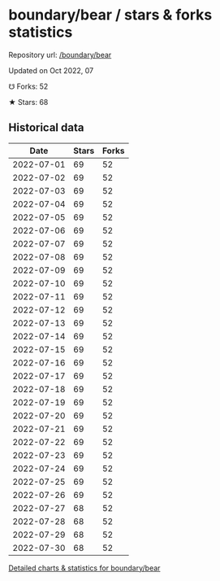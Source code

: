 # boundary/bear / stars & forks statistics

Repository url: [/boundary/bear](https://github.com/boundary/bear)

Updated on Oct 2022, 07

☋ Forks: 52

★ Stars: 68

## Historical data
| Date | Stars | Forks |
|------|-------|-------|
| 2022-07-01 | 69 | 52 | 
| 2022-07-02 | 69 | 52 | 
| 2022-07-03 | 69 | 52 | 
| 2022-07-04 | 69 | 52 | 
| 2022-07-05 | 69 | 52 | 
| 2022-07-06 | 69 | 52 | 
| 2022-07-07 | 69 | 52 | 
| 2022-07-08 | 69 | 52 | 
| 2022-07-09 | 69 | 52 | 
| 2022-07-10 | 69 | 52 | 
| 2022-07-11 | 69 | 52 | 
| 2022-07-12 | 69 | 52 | 
| 2022-07-13 | 69 | 52 | 
| 2022-07-14 | 69 | 52 | 
| 2022-07-15 | 69 | 52 | 
| 2022-07-16 | 69 | 52 | 
| 2022-07-17 | 69 | 52 | 
| 2022-07-18 | 69 | 52 | 
| 2022-07-19 | 69 | 52 | 
| 2022-07-20 | 69 | 52 | 
| 2022-07-21 | 69 | 52 | 
| 2022-07-22 | 69 | 52 | 
| 2022-07-23 | 69 | 52 | 
| 2022-07-24 | 69 | 52 | 
| 2022-07-25 | 69 | 52 | 
| 2022-07-26 | 69 | 52 | 
| 2022-07-27 | 68 | 52 | 
| 2022-07-28 | 68 | 52 | 
| 2022-07-29 | 68 | 52 | 
| 2022-07-30 | 68 | 52 | 


[Detailed charts & statistics for boundary/bear](https://reviewgithub.com/rep/boundary/bear)
